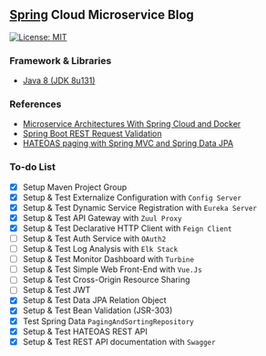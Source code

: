 ## [Spring](https://spring.io/) Cloud Microservice Blog
[![License: MIT](https://img.shields.io/badge/License-MIT-blue.svg)](/LICENSE)

### Framework & Libraries
- [Java 8 (JDK 8u131)](http://www.oracle.com/technetwork/java/javase/downloads/jdk8-downloads-2133151.html)


### References
- [Microservice Architectures With Spring Cloud and Docker](https://dzone.com/articles/microservice-architecture-with-spring-cloud-and-do)
- [Spring Boot REST Request Validation](https://lmonkiewicz.com/programming/get-noticed-2017/spring-boot-rest-request-validation/)
- [HATEOAS paging with Spring MVC and Spring Data JPA](https://blog.zenika.com/2012/06/15/hateoas-paging-with-spring-mvc-and-spring-data-jpa/)


### To-do List
- [x] Setup Maven Project Group
- [x] Setup & Test Externalize Configuration with `Config Server`
- [x] Setup & Test Dynamic Service Registration with `Eureka Server`
- [x] Setup & Test API Gateway with `Zuul Proxy`
- [X] Setup & Test Declarative HTTP Client with `Feign Client`
- [ ] Setup & Test Auth Service with `OAuth2`
- [ ] Setup & Test Log Analysis with `Elk Stack`
- [ ] Setup & Test Monitor Dashboard with `Turbine`
- [ ] Setup & Test Simple Web Front-End with `Vue.Js`
- [ ] Setup & Test Cross-Origin Resource Sharing
- [ ] Setup & Test JWT
- [x] Setup & Test Data JPA Relation Object
- [x] Setup & Test Bean Validation (JSR-303)
- [x] Test Spring Data `PagingAndSortingRepository`
- [x] Setup & Test HATEOAS REST API
- [x] Setup & Test REST API documentation with `Swagger`
